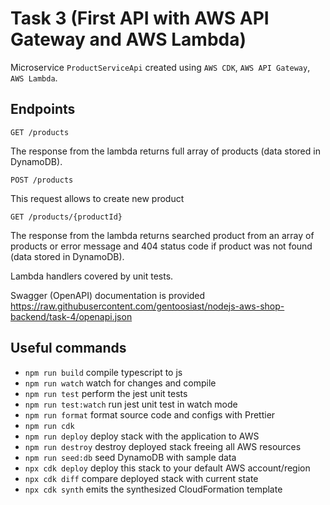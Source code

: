 # Task 3 (First API with AWS API Gateway and AWS Lambda)

Microservice `ProductServiceApi` created using `AWS CDK`, `AWS API Gateway`, `AWS Lambda`.

## Endpoints

`GET /products`

The response from the lambda returns full array of products (data stored in DynamoDB).

`POST /products`

This request allows to create new product

`GET /products/{productId}`

The response from the lambda returns searched product from an array of products or error message and 404 status code if product was not found (data stored in DynamoDB).

Lambda handlers covered by unit tests.

Swagger (OpenAPI) documentation is provided <https://raw.githubusercontent.com/gentoosiast/nodejs-aws-shop-backend/task-4/openapi.json>

## Useful commands

- `npm run build` compile typescript to js
- `npm run watch` watch for changes and compile
- `npm run test` perform the jest unit tests
- `npm run test:watch` run jest unit test in watch mode
- `npm run format` format source code and configs with Prettier
- `npm run cdk`
- `npm run deploy` deploy stack with the application to AWS
- `npm run destroy` destroy deployed stack freeing all AWS resources
- `npm run seed:db` seed DynamoDB with sample data
- `npx cdk deploy` deploy this stack to your default AWS account/region
- `npx cdk diff` compare deployed stack with current state
- `npx cdk synth` emits the synthesized CloudFormation template
